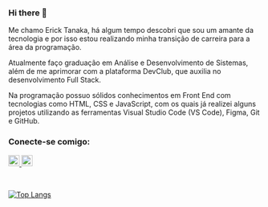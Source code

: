 ### Hi there 👋

Me chamo Erick Tanaka, há algum tempo descobri que sou um amante da tecnologia e por isso estou realizando minha transição de carreira para a área da programação.

Atualmente faço graduação em Análise e Desenvolvimento de Sistemas, além de me aprimorar com a plataforma DevClub, que auxilia no desenvolvimento Full Stack.

Na programação possuo sólidos conhecimentos em Front End com tecnologias como HTML, CSS e JavaScript, com os quais já realizei alguns projetos utilizando as ferramentas Visual Studio Code (VS Code), Figma, Git e GitHub. 
<br>
### Conecte-se comigo:
<p>
<a href="https://www.instagram.com/ericktanaka_/">
<img aligh="left" alt="icone-instagram" width="22px" src="https://cdn-icons-png.flaticon.com/512/1936/1936319.png">
</a>
<a href="https://www.linkedin.com/in/ericktanaka/">
<img src="https://cdn-icons-png.flaticon.com/512/61/61109.png" alt="logo-likedin" width="22px" aligh="left">
</a>
</p>
<br/>

[![Top Langs](https://github-readme-stats.vercel.app/api/top-langs/?username=ericktanaka)](https://github.com/anuraghazra/github-readme-stats)
